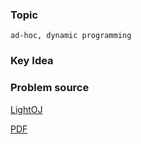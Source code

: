 
### Topic

    ad-hoc, dynamic programming


### Key Idea



### Problem source

[LightOJ](http://lightoj.com/volume_showproblem.php?problem=1134)

[PDF](http://lightoj.com/volume_showproblem.php?problem=1134&language=english&type=pdf)

